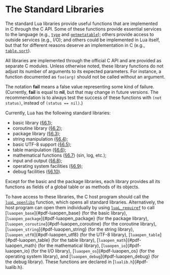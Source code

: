 # The Standard Libraries

The standard Lua libraries provide useful functions that are implemented
in C through the C API. Some of these functions provide essential
services to the language (e.g., [`type`](#pdf-type) and
[`getmetatable`](#pdf-getmetatable)); others provide access to outside
services (e.g., I/O); and others could be implemented in Lua itself, but
that for different reasons deserve an implementation in C (e.g.,
[`table.sort`](#pdf-table.sort)).

All libraries are implemented through the official C API and are
provided as separate C modules. Unless otherwise noted, these library
functions do not adjust its number of arguments to its expected
parameters. For instance, a function documented as `foo(arg)` should not
be called without an argument.

The notation **fail** means a false value representing some kind of
failure. (Currently, **fail** is equal to **nil**, but that may change
in future versions. The recommendation is to always test the success of
these functions with `(not status)`, instead of `(status == nil)`.)

Currently, Lua has the following standard libraries:

-   basic library ([§6.1](#6.1));
-   coroutine library ([§6.2](#6.2));
-   package library ([§6.3](#6.3));
-   string manipulation ([§6.4](#6.4));
-   basic UTF-8 support ([§6.5](#6.5));
-   table manipulation ([§6.6](#6.6));
-   mathematical functions ([§6.7](#6.7)) (sin, log, etc.);
-   input and output ([§6.8](#6.8));
-   operating system facilities ([§6.9](#6.9));
-   debug facilities ([§6.10](#6.10)).

Except for the basic and the package libraries, each library provides
all its functions as fields of a global table or as methods of its
objects.

To have access to these libraries, the C host program should call the
[`luaL_openlibs`](#luaL_openlibs) function, which opens all standard
libraries. Alternatively, the host program can open them individually by
using [`luaL_requiref`](#luaL_requiref) to call
[`luaopen_base`]{#pdf-luaopen_base} (for the basic library),
[`luaopen_package`]{#pdf-luaopen_package} (for the package library),
[`luaopen_coroutine`]{#pdf-luaopen_coroutine} (for the coroutine
library), [`luaopen_string`]{#pdf-luaopen_string} (for the string
library), [`luaopen_utf8`]{#pdf-luaopen_utf8} (for the UTF-8 library),
[`luaopen_table`]{#pdf-luaopen_table} (for the table library),
[`luaopen_math`]{#pdf-luaopen_math} (for the mathematical library),
[`luaopen_io`]{#pdf-luaopen_io} (for the I/O library),
[`luaopen_os`]{#pdf-luaopen_os} (for the operating system library), and
[`luaopen_debug`]{#pdf-luaopen_debug} (for the debug library). These
functions are declared in [`lualib.h`]{#pdf-lualib.h}.

